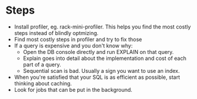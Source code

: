 # Steps

* Install profiler, eg. rack-mini-profiler. This helps you find the most
  costly steps instead of blindly optmizing.
* Find most costly steps in profiler and try to fix those
* If a query is expensive and you don't know why:
  * Open the DB console directly and run EXPLAIN on that query.
  * Explain goes into detail about the implementation and cost of each
    part of a query.
  * Sequential scan is bad. Usually a sign you want to use an index.
* When you're satisfied that your SQL is as efficient as possible, start
  thinking about caching.
* Look for jobs that can be put in the background.

